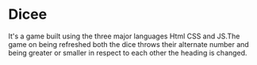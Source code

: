# Dicee
It's a game built using the three major languages Html CSS and JS.The game on being refreshed both the dice throws their alternate number and being greater or smaller in respect to each other the heading is changed.
